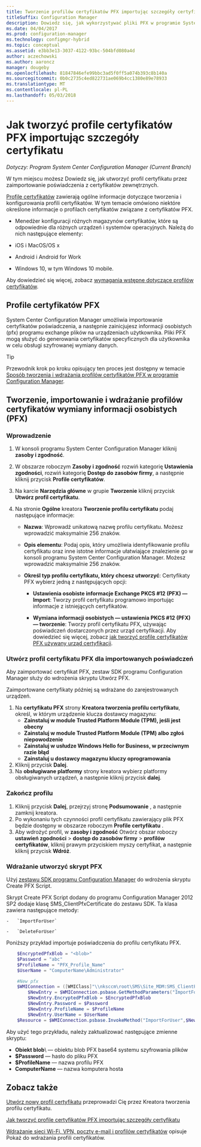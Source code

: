 ```yaml
---
title: Tworzenie profilów certyfikatów PFX importując szczegóły certyfikatu
titleSuffix: Configuration Manager
description: Dowiedz się, jak wykorzystywać pliki PFX w programie System Center Configuration Manager w celu wygenerowania certyfikatów specyficzne dla użytkownika, które obsługi wymiany zaszyfrowanych danych.
ms.date: 04/04/2017
ms.prod: configuration-manager
ms.technology: configmgr-hybrid
ms.topic: conceptual
ms.assetid: e3bb3e13-3037-4122-93bc-504bfd080a4d
author: aczechowski
ms.author: aaroncz
manager: dougeby
ms.openlocfilehash: 81847846efe99bbc3ad5f0ff5a074b393c8b140a
ms.sourcegitcommit: 0b0c2735c4ed822731ae069b4cc1380e89e78933
ms.translationtype: MT
ms.contentlocale: pl-PL
ms.lasthandoff: 05/03/2018
---
```

# <a name="how-to-create-pfx-certificate-profiles-by-importing-certificate-details"></a>Jak tworzyć profile certyfikatów PFX importując szczegóły certyfikatu

*Dotyczy: Program System Center Configuration Manager (Current Branch)*


W tym miejscu możesz Dowiedz się, jak utworzyć profil certyfikatu przez zaimportowanie poświadczenia z certyfikatów zewnętrznych.  

[Profile certyfikatów](../../protect/deploy-use/introduction-to-certificate-profiles.md) zawierają ogólne informacje dotyczące tworzenia i konfigurowania profili certyfikatów. W tym temacie omówiono niektóre określone informacje o profilach certyfikatów związane z certyfikatów PFX.

-  Menedżer konfiguracji różnych magazynów certyfikatów, które są odpowiednie dla różnych urządzeń i systemów operacyjnych.  Należą do nich następujące elementy:

 -   iOS i MacOS/OS x
 -   Android i Android for Work
 -   Windows 10, w tym Windows 10 mobile.

Aby dowiedzieć się więcej, zobacz [wymagania wstępne dotyczące profilów certyfikatów](../../protect/plan-design/prerequisites-for-certificate-profiles.md).

## <a name="pfx-certificate-profiles"></a>Profile certyfikatów PFX
System Center Configuration Manager umożliwia importowanie certyfikatów poświadczenia, a następnie zainicjujesz informacji osobistych (pfx) programu exchange plików na urządzeniach użytkownika. Pliki PFX mogą służyć do generowania certyfikatów specyficznych dla użytkownika w celu obsługi szyfrowanej wymiany danych.

> [!TIP]  
>  Przewodnik krok po kroku opisujący ten proces jest dostępny w temacie [Sposób tworzenia i wdrażania profilów certyfikatów PFX w programie Configuration Manager](http://blogs.technet.com/b/karanrustagi/archive/2015/09/01/how-to-create-and-deploy-pfx-certificate-profiles-in-configuration-manager.aspx).  

## <a name="create-import-and-deploy-a-personal-information-exchange-pfx-certificate-profile"></a>Tworzenie, importowanie i wdrażanie profilów certyfikatów wymiany informacji osobistych (PFX)  

### <a name="get-started"></a>Wprowadzenie

1.  W konsoli programu System Center Configuration Manager kliknij **zasoby i zgodność**.  
2.  W obszarze roboczym **Zasoby i zgodność** rozwiń kategorię **Ustawienia zgodności**, rozwiń kategorię **Dostęp do zasobów firmy**, a następnie kliknij przycisk **Profile certyfikatów**.  

3.  Na karcie **Narzędzia główne** w grupie **Tworzenie** kliknij przycisk **Utwórz profil certyfikatu**.

4.  Na stronie **Ogólne** kreatora **Tworzenie profilu certyfikatu** podaj następujące informacje:  

    -   **Nazwa**: Wprowadź unikatową nazwę profilu certyfikatu. Możesz wprowadzić maksymalnie 256 znaków.  

    -   **Opis elementu**: Podaj opis, który umożliwia identyfikowanie profilu certyfikatu oraz inne istotne informacje ułatwiające znalezienie go w konsoli programu System Center Configuration Manager. Możesz wprowadzić maksymalnie 256 znaków.  

    -   **Określ typ profilu certyfikatu, który chcesz utworzyć**: Certyfikaty PFX wybierz jedną z następujących opcji:  

        -   **Ustawienia osobiste informacje Exchange PKCS #12 (PFX) — Import**: Tworzy profil certyfikatu programowo importując informacje z istniejących certyfikatów.  

        -   **Wymiana informacji osobistych — ustawienia PKCS #12 (PFX) — tworzenie**: Tworzy profil certyfikatu PFX, używając poświadczeń dostarczonych przez urząd certyfikacji.  Aby dowiedzieć się więcej, zobacz [jak tworzyć profile certyfikatów PFX używany urząd certyfikacji](../../mdm/deploy-use/create-pfx-certificate-profiles.md).


### <a name="create-a-pfx-certificate-profile-for-the-imported-credentials"></a>Utwórz profil certyfikatu PFX dla importowanych poświadczeń

Aby zaimportować certyfikat PFX, zestaw SDK programu Configuration Manager służy do wdrożenia skryptu Utwórz PFX. 

Zaimportowane certyfikaty później są wdrażane do zarejestrowanych urządzeń.

1. Na **certyfikatu PFX** strony **Kreatora tworzenia profilu certyfikatu**, określ, w którym urządzenie klucza dostawcy magazynu:
    -   **Zainstaluj w module Trusted Platform Module (TPM), jeśli jest obecny**  
    -   **Zainstaluj w module Trusted Platform Module (TPM) albo zgłoś niepowodzenie** 
    -   **Zainstaluj w usłudze Windows Hello for Business, w przeciwnym razie błąd** 
    -   **Zainstaluj u dostawcy magazynu kluczy oprogramowania** 
2. Kliknij przycisk **Dalej**. 
3. Na **obsługiwane platformy** strony kreatora wybierz platformy obsługiwanych urządzeń, a następnie kliknij przycisk **dalej**.

### <a name="finish-the-profile"></a>Zakończ profilu

1.  Kliknij przycisk **Dalej**, przejrzyj stronę **Podsumowanie** , a następnie zamknij kreatora.  
2.  Po wykonaniu tych czynności profil certyfikatu zawierający plik PFX będzie dostępny w obszarze roboczym **Profile certyfikatu** . 
3.  Aby wdrożyć profil, w **zasoby i zgodność** Otwórz obszar roboczy **ustawień zgodności** > **dostęp do zasobów firmy** > **profilów certyfikatów**, kliknij prawym przyciskiem myszy certyfikat, a następnie kliknij przycisk **Wdróż**. 

### <a name="deploy-a-create-pfx-script"></a>Wdrażanie utworzyć skrypt PFX

Użyj [zestawu SDK programu Configuration Manager](http://go.microsoft.com/fwlink/?LinkId=613525) do wdrożenia skryptu Create PFX Script. 

Skrypt Create PFX Script dodany do programu Configuration Manager 2012 SP2 dodaje klasę SMS_ClientPfxCertificate do zestawu SDK. Ta klasa zawiera następujące metody:  

    -   `ImportForUser`  

    -   `DeleteForUser`  

Poniższy przykład importuje poświadczenia do profilu certyfikatu PFX.

``` powershell
    $EncryptedPfxBlob = "<blob>"  
    $Password = "abc"  
    $ProfileName = "PFX_Profile_Name"  
    $UserName = "ComputerName\Administrator"  

    #New pfx  
    $WMIConnection = ([WMIClass]"\\nksccm\root\SMS\Site_MDM:SMS_ClientPfxCertificate")  
        $NewEntry = $WMIConnection.psbase.GetMethodParameters("ImportForUser")  
        $NewEntry.EncryptedPfxBlob = $EncryptedPfxBlob  
        $NewEntry.Password = $Password  
        $NewEntry.ProfileName = $ProfileName  
        $NewEntry.UserName = $UserName  
    $Resource = $WMIConnection.psbase.InvokeMethod("ImportForUser",$NewEntry,$null)  
```  

Aby użyć tego przykładu, należy zaktualizować następujące zmienne skryptu:  

   -   **Obiekt blob**\ — obiektu blob PFX base64 systemu szyfrowania plików  
   -   **$Password** — hasło do pliku PFX  
   -   **$ProfileName** — nazwa profilu PFX  
   -   **ComputerName** — nazwa komputera hosta   

## <a name="see-also"></a>Zobacz także
[Utwórz nowy profil certyfikatu](../../protect/deploy-use/create-certificate-profiles.md) przeprowadzi Cię przez Kreatora tworzenia profilu certyfikatu.

[Jak tworzyć profile certyfikatów PFX importując szczegóły certyfikatu](../../mdm/deploy-use/create-pfx-certificate-profiles.md)

[Wdrażanie sieci Wi-Fi, VPN, poczty e-mail i profilów certyfikatów](../../protect/deploy-use/deploy-wifi-vpn-email-cert-profiles.md) opisuje Pokaż do wdrażania profili certyfikatów.